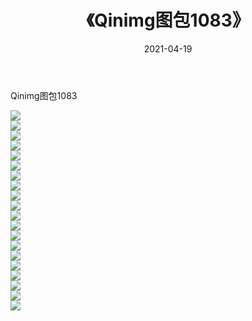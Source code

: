 ﻿---
layout: post
title:  《Qinimg图包1083》
date:   2021-04-19
img: http://imgx.orgx.ga/Qinimg图包/Qinimg图包1083/000.jpg
categories: [美女, 清纯, 唯美]
---

Qinimg图包1083

 ![](http://imgx.orgx.ga/Qinimg图包/Qinimg图包1083/001.jpg) <br>![](http://imgx.orgx.ga/Qinimg图包/Qinimg图包1083/002.jpg) <br>![](http://imgx.orgx.ga/Qinimg图包/Qinimg图包1083/003.jpg) <br>![](http://imgx.orgx.ga/Qinimg图包/Qinimg图包1083/004.jpg) <br>![](http://imgx.orgx.ga/Qinimg图包/Qinimg图包1083/005.jpg) <br>![](http://imgx.orgx.ga/Qinimg图包/Qinimg图包1083/006.jpg) <br>![](http://imgx.orgx.ga/Qinimg图包/Qinimg图包1083/007.jpg) <br>![](http://imgx.orgx.ga/Qinimg图包/Qinimg图包1083/008.jpg) <br>![](http://imgx.orgx.ga/Qinimg图包/Qinimg图包1083/009.jpg) <br>![](http://imgx.orgx.ga/Qinimg图包/Qinimg图包1083/010.jpg) <br>![](http://imgx.orgx.ga/Qinimg图包/Qinimg图包1083/011.jpg) <br>![](http://imgx.orgx.ga/Qinimg图包/Qinimg图包1083/012.jpg) <br>![](http://imgx.orgx.ga/Qinimg图包/Qinimg图包1083/013.jpg) <br>![](http://imgx.orgx.ga/Qinimg图包/Qinimg图包1083/014.jpg) <br>![](http://imgx.orgx.ga/Qinimg图包/Qinimg图包1083/015.jpg) <br>![](http://imgx.orgx.ga/Qinimg图包/Qinimg图包1083/016.jpg) <br>![](http://imgx.orgx.ga/Qinimg图包/Qinimg图包1083/017.jpg) <br>![](http://imgx.orgx.ga/Qinimg图包/Qinimg图包1083/018.jpg) <br>![](http://imgx.orgx.ga/Qinimg图包/Qinimg图包1083/019.jpg) <br>![](http://imgx.orgx.ga/Qinimg图包/Qinimg图包1083/020.jpg) <br>